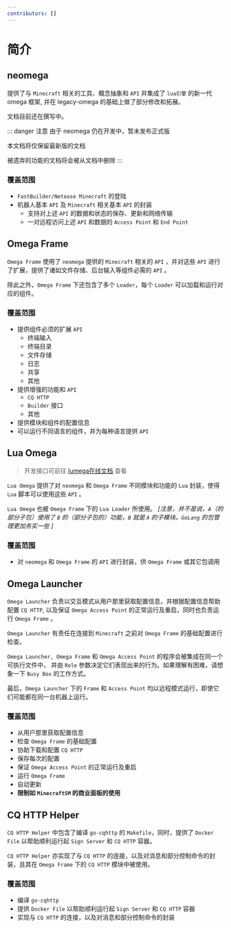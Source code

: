 ```yaml
---
contributors: []
---
```

# 简介

## neomega

提供了与 `Minecraft` 相关的工具、概念抽象和 `API` 并集成了 `lua引擎` 的新一代 omega 框架, 并在 legacy-omega 的基础上做了部分修改和拓展。

文档目前还在撰写中。

::: danger 注意
由于 neomega 仍在开发中，暂未发布正式版

本文档将仅保留最新版的文档

被遗弃的功能的文档将会被从文档中删除
:::

### 覆盖范围

- `FastBuilder/Netease Minecraft` 的登陆
- 机器人基本 `API` 及 `Minecraft` 相关基本 `API` 的封装
  - 支持对上述 `API` 的数据和状态的保存、更新和网络传输
  - 一对远程访问上述 `API` 和数据的 `Access Point` 和 `End Point`

## Omega Frame

`Omega Frame` 使用了 `neomega` 提供的 `Minecraft` 相关的 `API` ，并对这些 `API` 进行了扩展，提供了诸如文件存储、后台输入等组件必需的 `API` 。

除此之外，`Omega Frame` 下还包含了多个 `Loader`，每个 `Loader` 可以加载和运行对应的组件。

### 覆盖范围

- 提供组件必须的扩展 `API`
  - 终端输入
  - 终端目录
  - 文件存储
  - 日志
  - 共享
  - 其他
- 提供增强的功能和 `API`
  - `CQ HTTP`
  - `Builder` 接口
  - 其他
- 提供模块和组件的配置信息
- 可以运行不同语言的组件，并为每种语言提供 `API`

## Lua Omega

> 开发接口可前往 [lumega在线文档](https://lumega.kukinghan.cn/) 查看

`Lua Omega` 提供了对 `neomega` 和 `Omega Frame` 不同模块和功能的 `Lua` 封装，使得 `Lua` 脚本可以使用这些 `API` 。

`Lua Omega` 也被 `Omega Frame` 下的 `Lua Loader` 所使用。 _[注意，并不是说，`A`（的部分子包）使用了 `B` 的（部分子包的）功能，`B` 就是 `A` 的子模块。`GoLang` 的包管理更加务实一些 ]_

### 覆盖范围

- 对 `neomega` 和 `Omega Frame` 的 `API` 进行封装，供 `Omega Frame` 或其它包调用

## Omega Launcher

`Omega Launcher` 负责以交互模式从用户那里获取配置信息，并根据配置信息帮助配置 `CQ HTTP`, 以及保证 `Omega Access Point` 的正常运行及重启，同时也负责运行 `Omega Frame` 。

`Omega Launcher` 有责任在连接到 `Minecraft` 之前对 `Omega Frame` 的基础配置进行检查。

`Omega Launcher, Omega Frame` 和 `Omega Access Point` 的程序会被集成在同一个可执行文件中， 并由 `Role` 参数决定它们表现出来的行为。如果理解有困难，请想象一下 `Busy Box` 的工作方式。

最后，`Omega Launcher` 下的 `Frame` 和 `Access Point` 均以远程模式运行，即使它们可能都在同一台机器上运行。

### 覆盖范围

- 从用户那里获取配置信息
- 检查 `Omega Frame` 的基础配置
- 协助下载和配置 `CQ HTTP`
- 保存每次的配置
- 保证 `Omega Access Point` 的正常运行及重启
- 运行 `Omega Frame`
- 自动更新
- **限制如 `MinecraftSM` 的商业面板的使用**

## CQ HTTP Helper

`CQ HTTP Helper` 中包含了编译 `go-cqhttp` 的 `Makefile`，同时，提供了 `Docker File` 以帮助顺利运行起 `Sign Server` 和 `CQ HTTP` 容器。

`CQ HTTP Helper` 亦实现了与 `CQ HTTP` 的连接，以及对消息和部分控制命令的封装，且其在 `Omega Frame` 下的 `CQ HTTP` 模块中被使用。

### 覆盖范围

- 编译 `go-cqhttp`
- 提供 `Docker File` 以帮助顺利运行起 `Sign Server` 和 `CQ HTTP` 容器
- 实现与 `CQ HTTP` 的连接，以及对消息和部分控制命令的封装